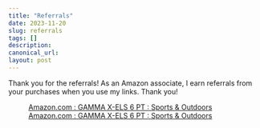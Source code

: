 ```yaml
---
title: "Referrals"
date: 2023-11-20
slug: referrals
tags: []
description: 
canonical_url: 
layout: post
---
```

<p>Thank you for the referrals!  As an Amazon associate, I earn referrals from your purchases when you use my links.  Thank you!</p><figure class="kg-card kg-bookmark-card"><a class="kg-bookmark-container" href="https://amzn.to/47lMygj"><div class="kg-bookmark-content"><div class="kg-bookmark-title">Amazon.com : GAMMA X-ELS 6 PT : Sports &amp; Outdoors</div><div class="kg-bookmark-description">Amazon.com : GAMMA X-ELS 6 PT : Sports &amp; Outdoors</div><div class="kg-bookmark-metadata"><img class="kg-bookmark-icon" src="https://amzn.to/favicon.ico" alt=""></div></div><div class="kg-bookmark-thumbnail"><img src="https://m.media-amazon.com/images/G/01/social_share/amazon_logo._CB635397845_.png" alt=""></div></a></figure>
